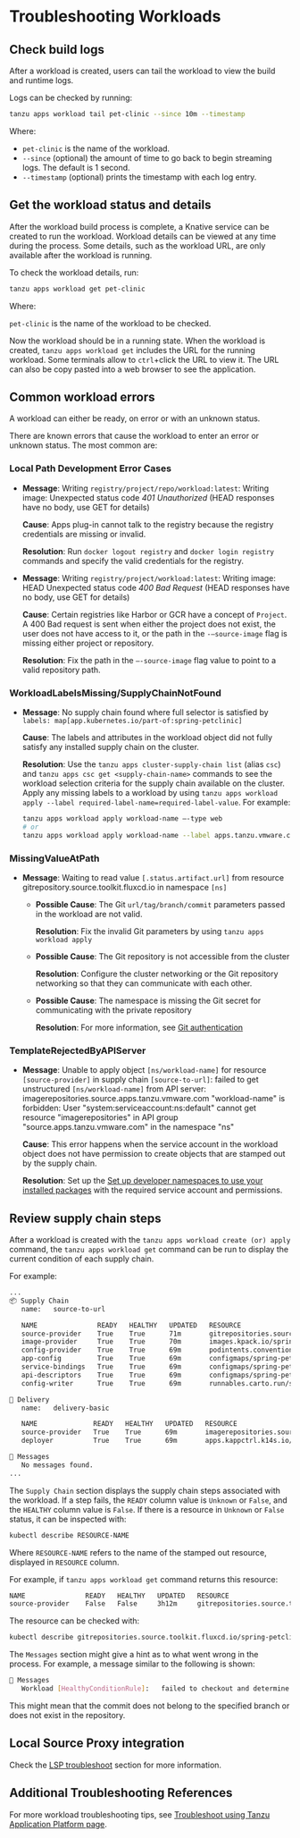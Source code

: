 # Troubleshooting Workloads

## <a id="check-build-logs"></a> Check build logs

After a workload is created, users can tail the workload to view the build and runtime logs.

Logs can be checked by running:

```bash
tanzu apps workload tail pet-clinic --since 10m --timestamp
 ```

Where:

- `pet-clinic` is the name of the workload.
- `--since` (optional) the amount of time to go back to begin streaming logs. The default is 1 second.
- `--timestamp` (optional) prints the timestamp with each log entry.

## <a id="workload-status"></a> Get the workload status and details

After the workload build process is complete, a Knative service can be created to run the workload.
Workload details can be viewed at any time during the process. Some details, such as the workload
URL, are only available after the workload is running.

To check the workload details, run:

```bash
tanzu apps workload get pet-clinic
```

Where:

`pet-clinic` is the name of the workload to be checked.

Now the workload should be in a running state. When the workload is created, `tanzu apps workload get`
includes the URL for the running workload. Some terminals allow to `ctrl`+click the URL to
view it. The URL can also be copy pasted into a web browser to see the application.

## <a id="common-workload-errors"></a> Common workload errors

A workload can either be ready, on error or with an unknown status.

There are known errors that cause the workload to enter an error or unknown status. The most common are:

### Local Path Development Error Cases

- **Message**: Writing `registry/project/repo/workload:latest`: Writing image: Unexpected status code
  *401 Unauthorized* (HEAD responses have no body, use GET for details)
    
    **Cause**: Apps plug-in cannot talk to the registry because the registry credentials are missing
    or invalid.

    **Resolution**: Run  `docker logout registry` and `docker login registry` commands and specify 
    the valid credentials for the registry.

- **Message**: Writing `registry/project/workload:latest`: Writing image: HEAD Unexpected status code
    *400 Bad Request* (HEAD responses have no body, use GET for details)

    **Cause**: Certain registries like Harbor or GCR have a concept of `Project`. A 400 Bad request 
    is sent when either the project does not exist, the user does not have access to it, or the path
    in the `-—source-image` flag is missing either project or repository.

    **Resolution**: Fix the path in the `—-source-image` flag value to point to a valid repository path.

### WorkloadLabelsMissing/SupplyChainNotFound

- **Message**: No supply chain found where full selector is satisfied by `labels: map[app.kubernetes.io/part-of:spring-petclinic]`

    **Cause**: The labels and attributes in the workload object did not fully satisfy any installed supply
    chain on the cluster.

    **Resolution**: Use the `tanzu apps cluster-supply-chain list` (alias `csc`) and
    `tanzu apps csc get <supply-chain-name>` commands to see the workload selection criteria for the
    supply chain available on the cluster. Apply any missing labels to a workload by using
    `tanzu apps workload apply --label required-label-name=required-label-value`. For example:

    ```bash
    tanzu apps workload apply workload-name —-type web
    # or
    tanzu apps workload apply workload-name --label apps.tanzu.vmware.com/workload-type=web
    ```

### MissingValueAtPath

- **Message**: Waiting to read value `[.status.artifact.url]` from resource
    gitrepository.source.toolkit.fluxcd.io  in namespace `[ns]`

  - **Possible Cause**: The Git `url/tag/branch/commit` parameters passed in the workload are not valid.

    **Resolution**: Fix the invalid Git parameters by using `tanzu apps workload apply`

  - **Possible Cause**: The Git repository is not accessible from the cluster

    **Resolution**: Configure the cluster networking or the Git repository networking so that they can
    communicate with each other.

  - **Possible Cause**: The namespace is missing the Git secret for communicating with the private repository

    **Resolution**: For more information, see [Git authentication](../../../scc/git-auth.hbs.md)

### TemplateRejectedByAPIServer

- **Message**: Unable to apply object `[ns/workload-name]` for resource `[source-provider]` in supply
    chain `[source-to-url]`: failed to get unstructured `[ns/workload-name]` from API server:
    imagerepositories.source.apps.tanzu.vmware.com "workload-name" is forbidden:
    User "system:serviceaccount:ns:default" cannot get resource "imagerepositories" in API group
    "source.apps.tanzu.vmware.com" in the namespace "ns"

    **Cause**: This error happens when the service account in the workload object does not have permission
    to create objects that are stamped out by the supply chain.

    **Resolution**: Set up the
    [Set up developer namespaces to use your installed packages](../../scst-store/developer-namespace-setup.hbs.md)
    with the required service account and permissions.

## <a id="steps-failure"></a> Review supply chain steps

After a workload is created with the `tanzu apps workload create (or) apply` command,
the `tanzu apps workload get` command can be run to display the current condition of each supply chain.

For example:

```bash
...
📦 Supply Chain
   name:   source-to-url

   NAME               READY   HEALTHY   UPDATED   RESOURCE
   source-provider    True    True      71m       gitrepositories.source.toolkit.fluxcd.io/spring-petclinic
   image-provider     True    True      70m       images.kpack.io/spring-petclinic
   config-provider    True    True      69m       podintents.conventions.carto.run/spring-petclinic
   app-config         True    True      69m       configmaps/spring-petclinic
   service-bindings   True    True      69m       configmaps/spring-petclinic-with-claims
   api-descriptors    True    True      69m       configmaps/spring-petclinic-with-api-descriptors
   config-writer      True    True      69m       runnables.carto.run/spring-petclinic-config-writer

🚚 Delivery
   name:   delivery-basic

   NAME              READY   HEALTHY   UPDATED   RESOURCE
   source-provider   True    True      69m       imagerepositories.source.apps.tanzu.vmware.com/spring-petclinic-delivery
   deployer          True    True      69m       apps.kappctrl.k14s.io/spring-petclinic

💬 Messages
   No messages found.
...
```

The `Supply Chain` section displays the supply chain steps associated with the workload.
If a step fails, the `READY` column value is `Unknown` or `False`, and
the `HEALTHY` column value is `False`. If there is a resource in `Unknown` or `False` status,
it can be inspected with:

```bash
kubectl describe RESOURCE-NAME
```

Where `RESOURCE-NAME` refers to the name of the stamped out resource, displayed in `RESOURCE` column.

For example, if `tanzu apps workload get` command returns this resource:

```bash
NAME               READY   HEALTHY   UPDATED   RESOURCE
source-provider    False   False     3h12m     gitrepositories.source.toolkit.fluxcd.io/spring-petclinic
```

The resource can be checked with:

```bash
kubectl describe gitrepositories.source.toolkit.fluxcd.io/spring-petclinic
```

The `Messages` section might give a hint as to what went wrong in the process.
For example, a message similar to the following is shown:

```bash
💬 Messages
   Workload [HealthyConditionRule]:   failed to checkout and determine revision: failed to resolve commit object for '425ae9a2a2f84d195a9f3862668e8b2abf81418a': object not found
```

This might mean that the commit does not belong to the specified branch or does not exist in the repository.

## <a id="lsp-troubleshooting"></a> Local Source Proxy integration

<!-- Add a reference to the how to guides related to LSP integration -->

Check the [LSP troubleshoot](../../../local-source-proxy/troubleshoot.hbs.md) section for more information.

## <a id="additional-tsg"></a>Additional Troubleshooting References

For more workload troubleshooting tips, see [Troubleshoot using Tanzu Application Platform page](../../../troubleshooting-tap/troubleshoot-using-tap.hbs.md).
